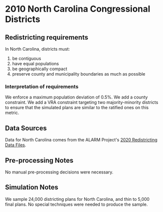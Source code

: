 # 2010 North Carolina Congressional Districts

## Redistricting requirements
In North Carolina, districts must:

1. be contiguous
2. have equal populations
3. be geographically compact
4. preserve county and municipality boundaries as much as possible

### Interpretation of requirements
We enforce a maximum population deviation of 0.5%. We add a county constraint. We add a VRA constraint targeting two majority-minority districts to ensure that the simulated plans are similar to the ratified ones on this metric.

## Data Sources
Data for North Carolina comes from the ALARM Project's [2020 Redistricting Data Files](https://alarm-redist.github.io/posts/2021-08-10-census-2020/).

## Pre-processing Notes
No manual pre-processing decisions were necessary.

## Simulation Notes
We sample 24,000 districting plans for North Carolina, and thin to 5,000 final plans.
No special techniques were needed to produce the sample.
